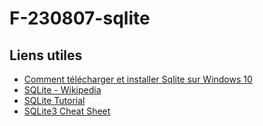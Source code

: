 # F-230807-sqlite

## Liens utiles
- [Comment télécharger et installer Sqlite sur Windows 10](https://youtu.be/mM-bI9cRkWk?si=oX1mi3IjS8AiyU-6)
- [SQLite - Wikipedia](https://fr.wikipedia.org/wiki/SQLite)
- [SQLite Tutorial](https://www.tutorialspoint.com/sqlite/index.htm)
- [SQLite3 Cheat Sheet](https://vhernando.github.io/sqlite3-cheat-sheet)
